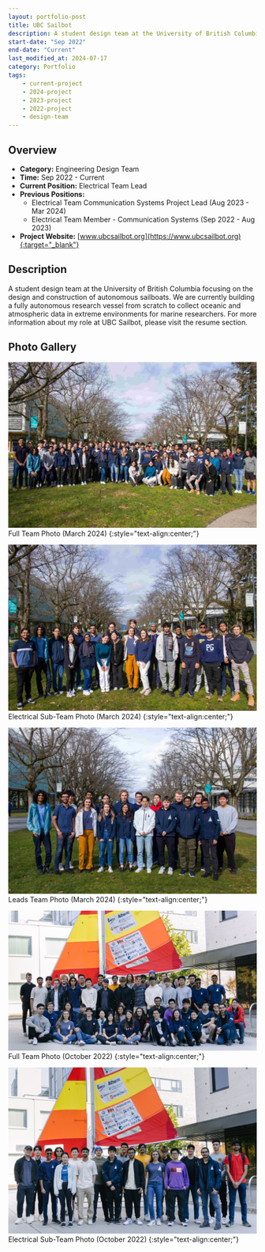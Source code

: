 ```yaml
---
layout: portfolio-post
title: UBC Sailbot
description: A student design team at the University of British Columbia focusing on the design and construction of autonomous sailboats. We are currently building a fully autonomous research vessel from scratch to collect oceanic and atmospheric data in extreme environments for marine researchers. For more information about my role at UBC Sailbot, please visit the resume section. 
start-date: "Sep 2022"
end-date: "Current"
last_modified_at: 2024-07-17
category: Portfolio
tags:
    - current-project
    - 2024-project
    - 2023-project
    - 2022-project
    - design-team
---
```


## Overview
- **Category:** Engineering Design Team
- **Time:** Sep 2022 - Current
- **Current Position:** Electrical Team Lead
- **Previous Positions:**
    - Electrical Team Communication Systems Project Lead (Aug 2023 - Mar 2024)
    - Electrical Team Member - Communication Systems (Sep 2022 - Aug 2023) 
- **Project Website:** [www.ubcsailbot.org](https://www.ubcsailbot.org){:target="_blank"}

## Description
A student design team at the University of British Columbia focusing on the design and construction of autonomous sailboats. We are currently building a fully autonomous research vessel from scratch to collect oceanic and atmospheric data in extreme environments for marine researchers. For more information about my role at UBC Sailbot, please visit the resume section. 

## Photo Gallery
![IMAGE: Full Team Photo (March 2024)](/portfolio/assets/sailbot/team24.jpg)
Full Team Photo (March 2024)
{:style="text-align:center;"}

![IMAGE: Electrical Sub-Team Photo (March 2024)](/portfolio/assets/sailbot/elec24.jpg)
Electrical Sub-Team Photo (March 2024)
{:style="text-align:center;"}


![IMAGE: Leads Team Photo (March 2024)](/portfolio/assets/sailbot/leads24.jpg)
Leads Team Photo (March 2024)
{:style="text-align:center;"}


![IMAGE: Full Team Photo (October 2022)](/portfolio/assets/sailbot/team.jpg)
Full Team Photo (October 2022)
{:style="text-align:center;"}


![IMAGE: Electrical Sub-Team Photo (October 2022)](/portfolio/assets/sailbot/elec.jpg)
Electrical Sub-Team Photo (October 2022)
{:style="text-align:center;"}